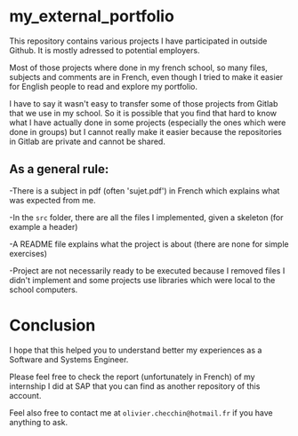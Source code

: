 # my_external_portfolio

This repository contains various projects I have participated in outside Github. It is mostly adressed to potential employers.

Most of those projects where done in my french school, so many files, subjects and comments are in French, even though I tried to make it easier for English people to read and explore my portfolio.

I have to say it wasn't easy to transfer some of those projects from Gitlab that we use in my school. So it is possible that you find that hard to know what I have actually done in some projects (especially the ones which were done in groups) but I cannot really make it easier because the repositories in Gitlab are private and cannot be shared.

## As a general rule:

-There is a subject in pdf (often 'sujet.pdf') in French which explains what was expected from me.

-In the `src` folder, there are all the files I implemented, given a skeleton (for example a header)

-A README file explains what the project is about (there are none for simple exercises)

-Project are not necessarily ready to be executed because I removed files I didn't implement and some projects use libraries which were local to the school computers.

# Conclusion

I hope that this helped you to understand better my experiences as a Software and Systems Engineer.

Please feel free to check the report (unfortunately in French) of my internship I did at SAP that you can find as another repository of this account.

Feel also free to contact me at `olivier.checchin@hotmail.fr` if you have anything to ask.
